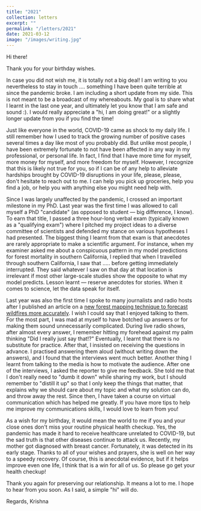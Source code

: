 ```yaml
---
title: "2021"
collection: letters
excerpt: ""
permalink: "/letters/2021"
date: 2021-03-12
image: "/images/writing.jpg"
---
```


Hi there!

Thank you for your birthday wishes. 

In case you did not wish me, it is totally not a big deal! I am writing to you nevertheless to stay in touch .... something I have been quite terrible at since the pandemic broke. I am including a short update from my side. This is not meant to be a broadcast of my whereabouts. My goal is to share what I learnt in the last one year, and ultimately let you know that I am safe and sound :). I would really appreciate a "hi, I am doing great!" or a slightly longer update from you if you find the time!

Just like everyone in the world, COVID-19 came as shock to my daily life. I still remember how I used to track the growing number of positive cases several times a day like most of you probably did. But unlike most people, I have been extremely fortunate to not have been affected in any way in my professional, or personal life. In fact, I find that I have more time for myself, more money for myself, and more freedom for myself. However, I recognize that this is likely not true for you, so if I can be of any help to alleviate hardships brought by COVID-19 disruptions in your life, please, please, don't hesitate to reach out to me. I can help you pick up groceries, help you find a job, or help you with anything else you might need help with. 

Since I was largely unaffected by the pandemic, I crossed an important milestone in my PhD. Last year was the first time I was allowed to call myself a PhD "candidate" (as opposed to student — big difference, I know). To earn that title, I passed a three hour-long verbal exam (typically known as a "qualifying exam") where I pitched my project ideas to a diverse committee of scientists and defended my stance on various hypotheses I had presented. The biggest thing I learnt from that exam is that anecdotes are rarely appropriate to make a scientific argument. For instance, when my examiner asked me about a conspicuous pattern in my model predictions for forest mortality in southern California, I replied that when I travelled through southern California, I saw that ..... before getting immediately interrupted. They said whatever I saw on that day at that location is irrelevant if most other large-scale studies show the opposite to what my model predicts. Lesson learnt — reserve anecdotes for stories. When it comes to science, let the data speak for itself.  

Last year was also the first time I spoke to many journalists and radio hosts after I published an article on a <a href="https://news.stanford.edu/2020/05/21/mapping-dry-wildfire-fuels-ai-new-satellite-data/" target="_blank">new forest mapping technique to forecast wildfires more accurately</a>. I wish I could say that I enjoyed talking to them. For the most part, I was mad at myself to have botched up answers or for making them sound unnecessarily complicated. During live radio shows, after almost every answer, I remember hitting my forehead against my palm thinking "Did I really just say that!?" Eventually, I learnt that there is no substitute for practice. After that, I insisted on receiving the questions in advance. I practised answering them aloud (without writing down the answers), and I found that the interviews went much better. Another thing I learnt from talking to the media is how to motivate the audience. After one of the interviews, I asked the reporter to give me feedback. She told me that I don't really need to "dumb it down" while sharing my work, but I should remember to "distill it up" so that I only keep the things that matter, that explains why we should care about my topic and what my solution can do, and throw away the rest. Since then, I have taken a course on virtual communication which has helped me greatly. If you have more tips to help me improve my communications skills, I would love to learn from you!

As a wish for my birthday, it would mean the world to me if you and your close ones don't miss your routine physical health checkup. Yes, the pandemic has made it hard to receive healthcare unrelated to COVID-19, but the sad truth is that other diseases continue to attack us. Recently, my mother got diagnosed with breast cancer. Fortunately, it was detected in its early stage. Thanks to all of your wishes and prayers, she is well on her way to a speedy recovery. Of course, this is anecdotal evidence, but if it helps improve even one life, I think that is a win for all of us. So please go get your health checkup! 

Thank you again for preserving our relationship. It means a lot to me. I hope to hear from you soon. As I said, a simple "hi" will do.  

Regards, 
Krishna